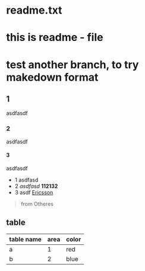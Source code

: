 # readme.txt
# this is readme - file
# test another branch, to try makedown format
## 1
asdfasdf
### 2
asdfasdf
#### 3
asdfasdf
- 1
asdfasd
- 2
*asdfasd* **112132**
- 3
asdf
[Ericsson](http://www.ericsson.com)
>from Otheres

## table
|table name| area | color|
|----------|------|------|
|a         | 1    | red  |
|b         | 2    | blue |
